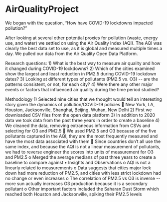# AirQualityProject

We began with the question, “How have COVID-19 lockdowns impacted pollution?”

After looking at several other potential proxies for pollution (waste, energy use, and water) we settled on using the Air Quality Index (AQI). The AQI was clearly the best data set to use, as it is global and measured multiple times a day. We pulled our data from the Air Quality Open Data Platform.
    
Research questions:
    1)  What is the best way to measure air quality and how it changed during COVID-19 lockdowns?
    2)  Which of the cities examined show the largest and least reduction in PM2.5 during COVID-19 lockdown dates?
    3)  Looking at different types of pollutants (PM2.5 vs. O3) -- are the patterns consistent, or not, for each city?
    4)  Were there any other major events or factors that influenced air quality during the time period studied?

Methodology
    1)	Selected nine cities that we thought would tell an interesting story given the dynamics of pollution/COVID-19 policies
        	New York, LA, Houston, Jacksonville, Shanghai, Beijing, Wuhan, New Delhi
    2)	First we downloaded CSV files from the open data platform
    3)	In addition to 2020 data we took data from the past three years in order to create a baseline
    4)	We cleaned the data, removing extraneous information from CSVs and selecting for O3 and PM2.5
        	We used PM2.5 and O3 because of the five pollutants captured in the AQI, they are the most frequently measured and have the most data       associated with them
        	Since countries don’t all use the same index, and because the AQI is not a linear measurement of pollutants, we had to reverse engineer the scores into units of measurement for O3 and PM2.5
    o	Merged the average medians of past three years to create a baseline to compare against
•	Insights and Observations
    o	AQI is not a linearly related to measurements
    o	Data suggests that cities major lock down had more reduction of PM2.5, and cities with less strict lockdown had no change or even increases 
    o	The correlation of PM2.5 vs O3 is inverse -- more sun actually increases O3 production because it is a secondary pollutant
    o	Other important factors included the Saharan Dust Storm which reached both Houston and Jacksonville, spiking their PM2.5 levels


